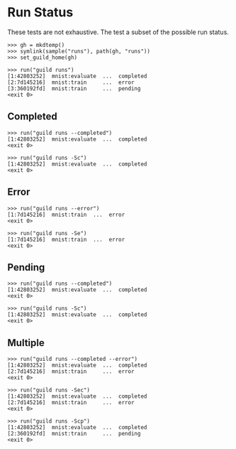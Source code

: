 # Run Status

These tests are not exhaustive. The test a subset of the possible run
status.

    >>> gh = mkdtemp()
    >>> symlink(sample("runs"), path(gh, "runs"))
    >>> set_guild_home(gh)

    >>> run("guild runs")
    [1:42803252]  mnist:evaluate  ...  completed
    [2:7d145216]  mnist:train     ...  error
    [3:360192fd]  mnist:train     ...  pending
    <exit 0>

## Completed

    >>> run("guild runs --completed")
    [1:42803252]  mnist:evaluate  ...  completed
    <exit 0>

    >>> run("guild runs -Sc")
    [1:42803252]  mnist:evaluate  ...  completed
    <exit 0>

## Error

    >>> run("guild runs --error")
    [1:7d145216]  mnist:train  ...  error
    <exit 0>

    >>> run("guild runs -Se")
    [1:7d145216]  mnist:train  ...  error
    <exit 0>

## Pending

    >>> run("guild runs --completed")
    [1:42803252]  mnist:evaluate  ...  completed
    <exit 0>

    >>> run("guild runs -Sc")
    [1:42803252]  mnist:evaluate  ...  completed
    <exit 0>

## Multiple

    >>> run("guild runs --completed --error")
    [1:42803252]  mnist:evaluate  ...  completed
    [2:7d145216]  mnist:train     ...  error
    <exit 0>

    >>> run("guild runs -Sec")
    [1:42803252]  mnist:evaluate  ...  completed
    [2:7d145216]  mnist:train     ...  error
    <exit 0>

    >>> run("guild runs -Scp")
    [1:42803252]  mnist:evaluate  ...  completed
    [2:360192fd]  mnist:train     ...  pending
    <exit 0>
